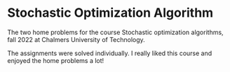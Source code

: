 # Stochastic Optimization Algorithm

The two home problems for the course Stochastic optimization algorithms, fall 2022 at Chalmers University of Technology. 

The assignments were solved individually. I really liked this course and enjoyed the home problems a lot! 
